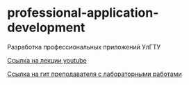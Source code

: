 # professional-application-development
Разработка профессиональных приложений УлГТУ

[Ссылка на лекции youtube](https://www.youtube.com/playlist?list=PLZzEDsDGxCX5hvcGUOe_jPxeoNWZqRfnf)

[Ссылка на гит преподавателя с лабораторными работами](https://github.com/ulstu/tp)
